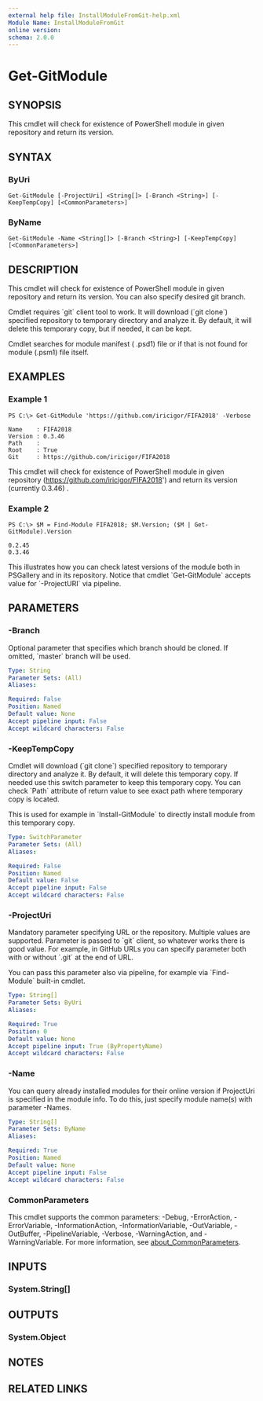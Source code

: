 ```yaml
---
external help file: InstallModuleFromGit-help.xml
Module Name: InstallModuleFromGit
online version:
schema: 2.0.0
---
```


# Get-GitModule

## SYNOPSIS
This cmdlet will check for existence of PowerShell module in given repository and return its version.

## SYNTAX

### ByUri
```
Get-GitModule [-ProjectUri] <String[]> [-Branch <String>] [-KeepTempCopy] [<CommonParameters>]
```

### ByName
```
Get-GitModule -Name <String[]> [-Branch <String>] [-KeepTempCopy] [<CommonParameters>]
```

## DESCRIPTION
This cmdlet will check for existence of PowerShell module in given repository and return its version.
You can also specify desired git branch.

Cmdlet requires \`git\` client tool to work.
It will download (\`git clone\`) specified repository to temporary directory and analyze it.
By default, it will delete this temporary copy, but if needed, it can be kept.

Cmdlet searches for module manifest ( .psd1) file or if that is not found for module (.psm1) file itself.

## EXAMPLES

### Example 1
```
PS C:\> Get-GitModule 'https://github.com/iricigor/FIFA2018' -Verbose

Name    : FIFA2018
Version : 0.3.46
Path    :
Root    : True
Git     : https://github.com/iricigor/FIFA2018
```

This cmdlet will check for existence of PowerShell module in given repository (https://github.com/iricigor/FIFA2018') and return its version (currently 0.3.46) .

### Example 2
```
PS C:\> $M = Find-Module FIFA2018; $M.Version; ($M | Get-GitModule).Version

0.2.45
0.3.46
```

This illustrates how you can check latest versions of the module both in PSGallery and in its repository.
Notice that cmdlet \`Get-GitModule\` accepts value for \`-ProjectURI\` via pipeline.

## PARAMETERS

### -Branch
Optional parameter that specifies which branch should be cloned.
If omitted, \`master\` branch will be used.

```yaml
Type: String
Parameter Sets: (All)
Aliases:

Required: False
Position: Named
Default value: None
Accept pipeline input: False
Accept wildcard characters: False
```

### -KeepTempCopy
Cmdlet will download (\`git clone\`) specified repository to temporary directory and analyze it.
By default, it will delete this temporary copy.
If needed use this switch parameter to keep this temporary copy.
You can check \`Path\` attribute of return value to see exact path where temporary copy is located.

This is used for example in \`Install-GitModule\` to directly install module from this temporary copy.

```yaml
Type: SwitchParameter
Parameter Sets: (All)
Aliases:

Required: False
Position: Named
Default value: False
Accept pipeline input: False
Accept wildcard characters: False
```

### -ProjectUri
Mandatory parameter specifying URL or the repository.
Multiple values are supported.
Parameter is passed to \`git\` client, so whatever works there is good value.
For example, in GitHub URLs you can specify parameter both with or without \`.git\` at the end of URL.

You can pass this parameter also via pipeline, for example via \`Find-Module\` built-in cmdlet.

```yaml
Type: String[]
Parameter Sets: ByUri
Aliases:

Required: True
Position: 0
Default value: None
Accept pipeline input: True (ByPropertyName)
Accept wildcard characters: False
```

### -Name
You can query already installed modules for their online version if ProjectUri is specified in the module info.
To do this, just specify module name(s) with parameter -Names.

```yaml
Type: String[]
Parameter Sets: ByName
Aliases:

Required: True
Position: Named
Default value: None
Accept pipeline input: False
Accept wildcard characters: False
```

### CommonParameters
This cmdlet supports the common parameters: -Debug, -ErrorAction, -ErrorVariable, -InformationAction, -InformationVariable, -OutVariable, -OutBuffer, -PipelineVariable, -Verbose, -WarningAction, and -WarningVariable. For more information, see [about_CommonParameters](http://go.microsoft.com/fwlink/?LinkID=113216).

## INPUTS

### System.String[]
## OUTPUTS

### System.Object
## NOTES

## RELATED LINKS
